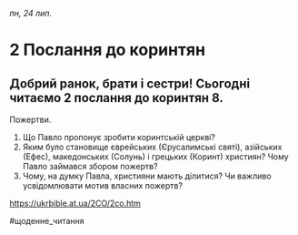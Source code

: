 
_пн, 24 лип._

# 2 Послання до коринтян

## Добрий ранок, брати і сестри! Сьогодні читаємо 2 послання до коринтян 8.
Пожертви.
1. Що Павло пропонує зробити коринтській церкві?
2. Яким було становище єврейських (Єрусалимські святі), азійських (Ефес), македонських (Солунь) і грецьких (Коринт) християн? Чому Павло займався збором пожертв?
3. Чому, на думку Павла, християни мають ділитися? Чи важливо усвідомлювати мотив власних пожертв?

https://ukrbible.at.ua/2CO/2co.htm

#щоденне_читання
